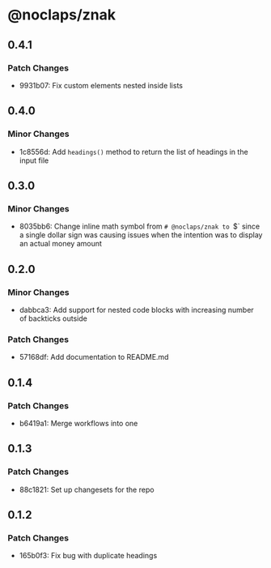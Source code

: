 # @noclaps/znak

## 0.4.1

### Patch Changes

- 9931b07: Fix custom elements nested inside lists

## 0.4.0

### Minor Changes

- 1c8556d: Add `headings()` method to return the list of headings in the input file

## 0.3.0

### Minor Changes

- 8035bb6: Change inline math symbol from `# @noclaps/znak to `$` since a single dollar sign was causing issues when the intention was to display an actual money amount

## 0.2.0

### Minor Changes

- dabbca3: Add support for nested code blocks with increasing number of backticks outside

### Patch Changes

- 57168df: Add documentation to README.md

## 0.1.4

### Patch Changes

- b6419a1: Merge workflows into one

## 0.1.3

### Patch Changes

- 88c1821: Set up changesets for the repo

## 0.1.2

### Patch Changes

- 165b0f3: Fix bug with duplicate headings
